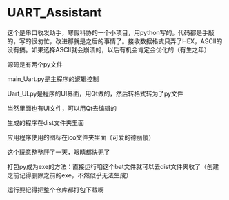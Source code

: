 # UART_Assistant
这个是串口收发助手，寒假科协的一个小项目，用python写的。代码都是手敲的，写的很匆忙，改进那就是之后的事情了。接收数据格式只弄了HEX，ASCⅡ的没有搞。如果选择ASCⅡ就会崩溃的，以后有机会肯定会优化的（有生之年）

源码是有两个py文件

main_Uart.py是主程序的逻辑控制

Uart_UI.py是程序的UI界面，用Qt做的，然后转格式转为了py文件

当然里面也有UI文件，可以用Qt去编辑的

生成的程序在dist文件夹里面

应用程序使用的图标在ico文件夹里面（可爱的德丽傻）

这个玩意整整肝了一天，眼睛都快无了

打包py成为exe的方法：直接运行咱这个bat文件就可以去dist文件夹收了（创建之前记得删除之前的exe，不然似乎无法生成）

运行要记得把整个仓库都打包下载啊
